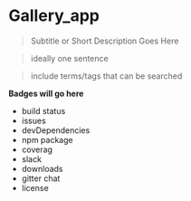 # Gallery_app

> Subtitle or Short Description Goes Here

> ideally one sentence

> include terms/tags that can be searched

**Badges will go here**

- build status
- issues 
- devDependencies
- npm package
- coverag
- slack
- downloads
- gitter chat
- license